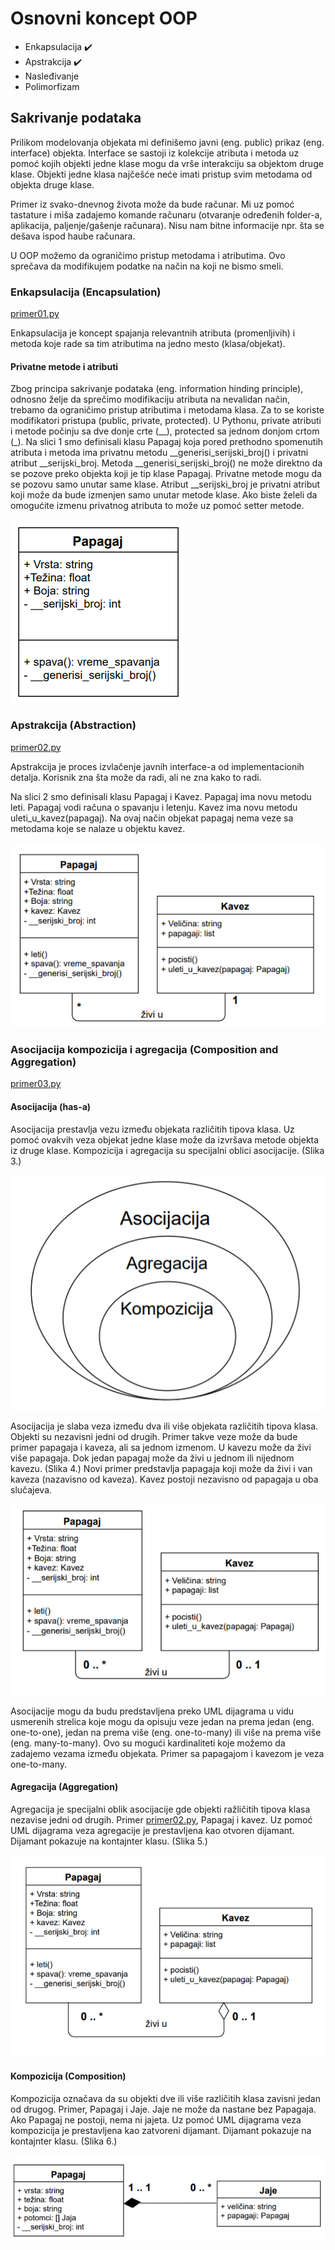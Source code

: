# Osnovni koncept OOP 

- Enkapsulacija :heavy_check_mark:
- Apstrakcija  :heavy_check_mark:
- Nasleđivanje
- Polimorfizam

## Sakrivanje podataka

Prilikom modelovanja objekata mi definišemo javni (eng. public) prikaz (eng. interface) objekta. Interface se sastoji iz kolekcije atributa i metoda uz pomoć kojih objekti jedne klase mogu da vrše interakciju sa objektom druge klase. Objekti jedne klasa najčešće neće imati pristup svim metodama od objekta druge klase.

Primer iz svako-dnevnog života može da bude računar. Mi uz pomoć tastature i miša zadajemo komande računaru (otvaranje određenih folder-a, aplikacija, paljenje/gašenje računara). Nisu nam bitne informacije npr. šta se dešava ispod haube računara. 

U OOP možemo da ograničimo pristup metodama i atributima. Ovo sprečava da modifikujem podatke na način na koji ne bismo smeli.

### Enkapsulacija (Encapsulation) 

[primer01.py](../primeri/primer01.py)

Enkapsulacija je koncept spajanja relevantnih atributa (promenljivih) i metoda koje rade sa tim atributima na jedno mesto (klasa/objekat). 

#### Privatne metode i atributi 

Zbog principa sakrivanje podataka (eng. information hinding principle), odnosno želje da sprečimo modifikaciju atributa na nevalidan način, trebamo da ograničimo pristup atributima i metodama klasa. Za to se koriste modifikatori pristupa (public, private, protected). U Pythonu, private atributi i metode počinju sa dve donje crte (__), protected sa jednom donjom crtom (_). 
Na slici 1 smo definisali klasu Papagaj koja pored prethodno spomenutih atributa i metoda ima privatnu metodu __generisi_serijski_broj() i privatni atribut __serijski_broj. 
Metoda __generisi_serijski_broj() ne može direktno da se pozove preko objekta koji je tip klase Papagaj. Privatne metode mogu da se pozovu samo unutar same klase. 
Atribut __serijski_broj je privatni atribut koji može da bude izmenjen samo unutar metode klase. 
Ako biste želeli da omogućite izmenu privatnog atributa to može uz pomoć setter metode. 

![slika1](/slike/v5/slika1.png)

### Apstrakcija (Abstraction) 

[primer02.py](../primeri/primer02.py)

Apstrakcija je proces izvlačenje javnih interface-a od implementacionih detalja. Korisnik zna šta može da radi, ali ne zna kako to radi. 

Na slici 2 smo definisali klasu Papagaj i Kavez. Papagaj ima novu metodu leti. Papagaj vodi računa o spavanju i letenju. Kavez ima novu metodu uleti_u_kavez(papagaj).
Na ovaj način objekat papagaj nema veze sa metodama koje se nalaze u objektu kavez. 

![slika2](/slike/v5/slika2.png)

### Asocijacija kompozicija i agregacija (Composition and Aggregation)

[primer03.py](../primeri/primer03.py)

#### Asocijacija (has-a)

Asocijacija prestavlja vezu između objekata različitih tipova klasa. Uz pomoć ovakvih veza objekat jedne klase može da izvršava metode objekta iz druge klase. Kompozicija i agregacija su specijalni oblici asocijacije. (Slika 3.)

![slika3](/slike/v5/slika3.png)

Asocijacija je slaba veza između dva ili više objekata različitih tipova klasa. Objekti su nezavisni jedni od drugih. 
Primer takve veze može da bude primer papagaja i kaveza, ali sa jednom izmenom. U kavezu može da živi više papagaja. Dok jedan papagaj može da živi u jednom ili nijednom kavezu. (Slika 4.) Novi primer predstavlja papagaja koji može da živi i van kaveza (nazavisno od kaveza). Kavez postoji nezavisno od papagaja u oba slučajeva.

![slika4](/slike/v5/slika4.png)

Asocijacije mogu da budu predstavljena preko UML dijagrama u vidu usmerenih strelica koje mogu da opisuju veze jedan na prema jedan (eng. one-to-one), jedan na prema više (eng. one-to-many) ili više na prema više (eng. many-to-many). Ovo su mogući kardinaliteti koje možemo da zadajemo vezama između objekata.
Primer sa papagajom i kavezom je veza one-to-many. 

#### Agregacija (Aggregation)

Agregacija je specijalni oblik asocijacije gde objekti ražličitih tipova klasa nezavise jedni od drugih. Primer [primer02.py](../primeri/primer02.py), Papagaj i kavez. Uz pomoć UML dijagrama veza agregacije je prestavljena kao otvoren dijamant. Dijamant pokazuje na kontajnter klasu. (Slika 5.)

![slika5](/slike/v5/slika5.png)

#### Kompozicija (Composition) 

Kompozicija označava da su objekti dve ili više različitih klasa zavisni jedan od drugog. Primer, Papagaj i Jaje. Jaje ne može da nastane bez Papagaja. Ako Papagaj ne postoji, nema ni jajeta. Uz pomoć UML dijagrama veza kompozicija je prestavljena kao zatvoreni dijamant. Dijamant pokazuje na kontajnter klasu. (Slika 6.)

![slika6](/slike/v5/slika6.png)


